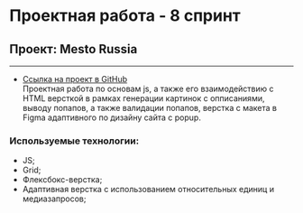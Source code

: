 # Проектная работа - 8 спринт
## Проект: Mesto Russia
------
* [Ссылка на проект в GitHub](https://margaritashumilina.github.io/mesto/)  
Проектная работа по основам js, а также его взаимодействию с HTML версткой в рамках генерации картинок с опписаниями, выводу попапов, а также валидации попапов, верстка с макета в Figma адаптивного по дизайну сайта с popup.
### Используемые технологии:
 * JS;
 * Grid;
 * Флексбокс-верстка;
 * Адаптивная верстка с использованием относительных единиц и медиазапросов;